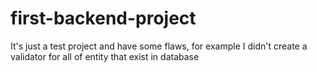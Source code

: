 # first-backend-project
It's just a test project and have some flaws, for example I didn't create a validator for all of entity that exist in database
